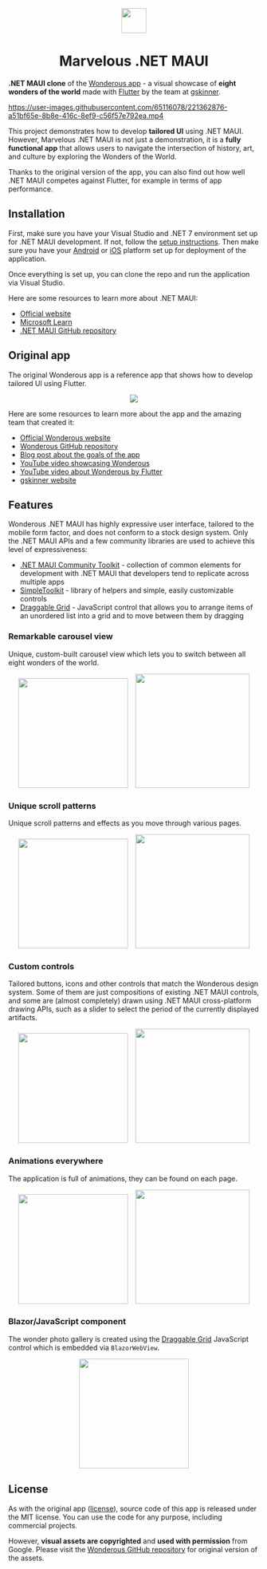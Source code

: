 <div align="center">
<img src="./images/app_logo.png" width="50"></img>
<h1 align="center">
Marvelous .NET MAUI
</h1>
</div>

**.NET MAUI clone** of the [Wonderous app](https://flutter.gskinner.com/wonderous/) - a visual showcase of **eight wonders of the world** made with [Flutter](https://github.com/flutter/flutter) by the team at [gskinner](https://gskinner.com/).

https://user-images.githubusercontent.com/65116078/221362876-a51bf65e-8b8e-416c-8ef9-c56f57e792ea.mp4

This project demonstrates how to develop **tailored UI** using .NET MAUI. However, Marvelous .NET MAUI is not just a demonstration, it is a **fully functional app** that allows users to navigate the intersection of history, art, and culture by exploring the Wonders of the World.

Thanks to the original version of the app, you can also find out how well .NET MAUI competes against Flutter, for example in terms of app performance.

## Installation

First, make sure you have your Visual Studio and .NET 7 environment set up for .NET MAUI development. If not, follow the [setup instructions](https://learn.microsoft.com/dotnet/maui/get-started/installation). Then make sure you have your [Android](https://learn.microsoft.com/dotnet/maui/get-started/first-app?pivots=devices-android) or [iOS](https://learn.microsoft.com/dotnet/maui/get-started/first-app?pivots=devices-ios) platform set up for deployment of the application.

Once everything is set up, you can clone the repo and run the application via Visual Studio.

Here are some resources to learn more about .NET MAUI:

- [Official website](https://dotnet.microsoft.com/apps/maui)
- [Microsoft Learn](https://learn.microsoft.com/dotnet/maui/what-is-maui)
- [.NET MAUI GitHub repository](https://github.com/dotnet/maui)

## Original app

The original Wonderous app is a reference app that shows how to develop tailored UI using Flutter.

<p align="center">
 <img src="https://user-images.githubusercontent.com/736973/187334170-d05271e9-d016-4498-8065-662c6f1124fa.png">
</p>

Here are some resources to learn more about the app and the amazing team that created it:

- [Official Wonderous website](https://flutter.gskinner.com/wonderous/)
- [Wonderous GitHub repository](https://github.com/gskinnerTeam/flutter-wonderous-app)
- [Blog post about the goals of the app](https://medium.com/flutter/wonderous-explore-the-world-with-flutter-f43cce052e1)
- [YouTube video showcasing Wonderous](https://www.youtube.com/watch?v=6Hb3QiH_yps)
- [YouTube video about Wonderous by Flutter](https://www.youtube.com/watch?v=6IKhXXFFOuw)
- [gskinner website](https://gskinner.com/)

## Features

Wonderous .NET MAUI has highly expressive user interface, tailored to the mobile form factor, and does not conform to a stock design system. Only the .NET MAUI APIs and a few community libraries are used to achieve this level of expressiveness:

- [.NET MAUI Community Toolkit](https://github.com/CommunityToolkit/Maui) - collection of common elements for development with .NET MAUI that developers tend to replicate across multiple apps
- [SimpleToolkit](https://github.com/RadekVyM/SimpleToolkit) - library of helpers and simple, easily customizable controls
- [Draggable Grid](https://github.com/RadekVyM/Draggable-Grid-JS) - JavaScript control that allows you to arrange items of an unordered list into a grid and to move between them by dragging

### Remarkable carousel view
Unique, custom-built carousel view which lets you to switch between all eight wonders of the world.

<p align="center">
    <img src="./images/android_illustrations_20.gif" width="220">
    &nbsp;&nbsp;
    <img src="./images/iphone_illustrations_20.gif" width="229">
</p>

### Unique scroll patterns
Unique scroll patterns and effects as you move through various pages.

<p align="center">
    <img src="./images/android_main_wonder_page_20.gif" width="220">
    &nbsp;&nbsp;
    <img src="./images/iphone_history_page_20.gif" width="229">
</p>

### Custom controls
Tailored buttons, icons and other controls that match the Wonderous design system. Some of them are just compositions of existing .NET MAUI controls, and some are (almost completely) drawn using .NET MAUI cross-platform drawing APIs, such as a slider to select the period of the currently displayed artifacts.

<p align="center">
    <img src="./images/android_artifacts_slider_20.gif" width="220">
    &nbsp;&nbsp;
    <img src="./images/iphone_timeline_20.gif" width="229">
</p>

### Animations everywhere
The application is full of animations, they can be found on each page.

<p align="center">
    <img src="./images/android_discovering_artifact_20.gif" width="220">
    &nbsp;&nbsp;
    <img src="./images/iphone_wonders_transitions_20.gif" width="229">
</p>

### Blazor/JavaScript component
The wonder photo gallery is created using the [Draggable Grid](https://github.com/RadekVyM/Draggable-Grid-JS) JavaScript control which is embedded via `BlazorWebView`.

<p align="center">
    <img src="./images/android_wonder_photo_gallery_12.gif" width="220">
</p>

## License

As with the original app ([license](https://github.com/gskinnerTeam/flutter-wonderous-app/blob/main/LICENSE)), source code of this app is released under the MIT license. You can use the code for any purpose, including commercial projects.

However, **visual assets are copyrighted** and **used with permission** from Google. Please visit the [Wonderous GitHub repository](https://github.com/gskinnerTeam/flutter-wonderous-app) for original version of the assets.
